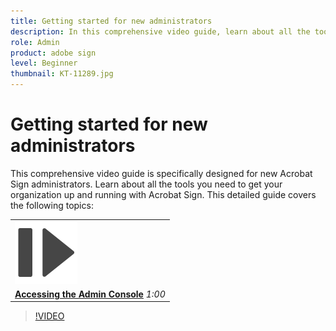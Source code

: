 ```yaml
---
title: Getting started for new administrators
description: In this comprehensive video guide, learn about all the tools you need to get your organization up and running with Acrobat Sign
role: Admin
product: adobe sign
level: Beginner
thumbnail: KT-11289.jpg
---
```

# Getting started for new administrators

This comprehensive video guide is specifically designed for new Acrobat Sign administrators. Learn about all the tools you need to get your organization up and running with Acrobat Sign. This detailed guide covers the following topics:

<table style="table-layout:auto">
<tr>
  <td>
    <a href="https://video.tv.adobe.com/v/343565/?autoplay=true&t=60">
      <img alt="Accessing the Admin Console" src="../assets/StepForward.png" />
    </a>
  </td>
  <tr>
    <td>
     <a href="https://video.tv.adobe.com/v/343565/?autoplay=true&t=60"><strong>Accessing the Admin Console</strong></a>
        </div>
        <em>1:00</em>
        <br>
    </td>
  </tr>
  </table>

>[!VIDEO](https://video.tv.adobe.com/v/343565?hidetitle=true)
